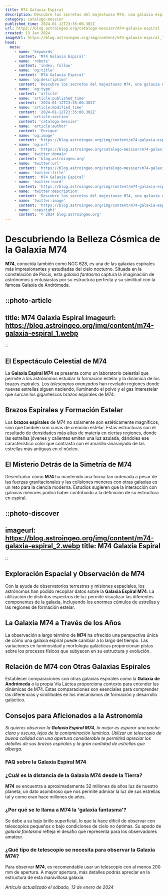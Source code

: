```yaml
---
title: M74 Galaxia Espiral
description: Descubre los secretos del majestuoso M74, una galaxia espiral perfecta, y su impacto en nuestra comprensión del universo.
category: catalogo-messier
published_time: 2024-01-12T23:35:00.302Z
url: https://blog.astroingeo.org/catalogo-messier/m74-galaxia-espiral
created: 13 Jan 2024
imageUrl: https://blog.astroingeo.org/img/content/m74-galaxia-espiral_1.webp
head:
  meta:
    - name: 'keywords'
      content: 'M74 Galaxia Espiral'
    - name: 'robots'
      content: 'index, follow'
    - name: 'og:title'
      content: 'M74 Galaxia Espiral'
    - name: 'og:description'
      content: 'Descubre los secretos del majestuoso M74, una galaxia espiral perfecta, y su impacto en nuestra comprensión del universo.'
    - name: 'og:type'
      content: 'article'
    - name: 'article:published_time'
      content: '2024-01-12T23:35:00.302Z'
    - name: 'article:modified_time'
      content: '2024-01-12T23:35:00.302Z'
    - name: 'article:section'
      content: 'catalogo-messier'
    - name: 'article:author'
      content: 'Enrique'
    - name: 'og:image'
      content: 'https://blog.astroingeo.org/img/content/m74-galaxia-espiral_1.webp'
    - name: 'og:url'
      content: 'https://blog.astroingeo.org/catalogo-messier/m74-galaxia-espiral'
    - name: 'twitter:domain'
      content: 'blog.astroingeo.org'
    - name: 'twitter:url'
      content: 'https://blog.astroingeo.org/catalogo-messier/m74-galaxia-espiral'
    - name: 'twitter:title'
      content: 'M74 Galaxia Espiral'
    - name: 'twitter:card'
      content: 'https://blog.astroingeo.org/img/content/m74-galaxia-espiral_1.webp'
    - name: 'twitter:description'
      content: 'Descubre los secretos del majestuoso M74, una galaxia espiral perfecta, y su impacto en nuestra comprensión del universo.'
    - name: 'twitter:image'
      content: 'https://blog.astroingeo.org/img/content/m74-galaxia-espiral_1.webp'
    - name: 'copyright'
      content: '© 2024 blog.astroingeo.org'
---
```

# Descubriendo la Belleza Cósmica de la Galaxia M74

**M74**, conocida también como NGC 628, es una de las galaxias espirales más impresionantes y estudiadas del cielo nocturno. Situada en la constelación de Piscis, esta *galaxia fantasma* captura la imaginación de astrónomos y entusiastas por su estructura perfecta y su similitud con la famosa Galaxia de Andrómeda.


::photo-article
---
title: M74 Galaxia Espiral
imageurl: https://blog.astroingeo.org/img/content/m74-galaxia-espiral_1.webp
---
::


## El Espectáculo Celestial de M74

La **Galaxia Espiral M74** se presenta como un laboratorio celestial que permite a los astrónomos estudiar la formación estelar y la dinámica de los brazos espirales. Los *telescopios avanzados* han revelado regiones donde nuevas estrellas siguen naciendo, iluminando el polvo y el gas interestelar que surcan los gigantescos brazos espirales de M74.

## Brazos Espirales y Formación Estelar

Los **brazos espirales** de M74 no solamente son estéticamente magníficos, sino que también son cunas de creación estelar. Estas estructuras son el resultado de densidades más altas de materia en ciertas regiones, donde las estrellas jóvenes y calientes emiten una luz azulada, dándoles ese característico color que contrasta con el amarillo-anaranjado de las estrellas más antiguas en el núcleo.

## El Misterio Detrás de la Simetría de M74

Desentrañar cómo **M74** ha mantenido una forma tan ordenada a pesar de las fuerzas gravitacionales y las colisiones menores con otras galaxias es un reto para la ciencia moderna. Estudios sugieren que la interacción con galaxias menores podría haber contribuido a la definición de su estructura en espiral.


::photo-discover
---
imageurl: https://blog.astroingeo.org/img/content/m74-galaxia-espiral_2.webp
title: M74 Galaxia Espiral
---
::


## Exploración Espacial y Observación de M74

Con la ayuda de observatorios terrestres y misiones espaciales, los astrónomos han podido recopilar datos sobre la **Galaxia Espiral M74**. La utilización de distintos espectros de luz permite visualizar las diferentes componentes de la galaxia, incluyendo los enormes cúmulos de estrellas y las regiones de formación estelar.

## La Galaxia M74 a Través de los Años

La observación a largo término de **M74** ha ofrecido una perspectiva única de cómo una galaxia espiral puede cambiar a lo largo del tiempo. Las variaciones en luminosidad y morfología galácticas proporcionan pistas sobre los procesos físicos que subyacen en su estructura y evolución.

## Relación de M74 con Otras Galaxias Espirales

Establecer comparaciones con otras galaxias espirales como la **Galaxia de Andrómeda** o la propia Vía Láctea proporciona contexto para entender las dinámicas de M74. Estas comparaciones son esenciales para comprender las diferencias y similitudes en los mecanismos de formación y desarrollo galáctico.

## Consejos para Aficionados a la Astronomía

*Si quieres observar la **Galaxia Espiral M74**, lo mejor es esperar una noche clara y oscura, lejos de la contaminación lumínica. Utilizar un telescopio de buena calidad con una apertura considerable te permitirá apreciar los detalles de sus brazos espirales y la gran cantidad de estrellas que alberga.*

### FAQ sobre la Galaxia Espiral M74

### ¿Cuál es la distancia de la Galaxia M74 desde la Tierra?
**M74** se encuentra a aproximadamente 32 millones de años luz de nuestro planeta, un dato asombroso que nos permite admirar la luz de sus estrellas tal y como eran hace millones de años.

### ¿Por qué se le llama a M74 la 'galaxia fantasma'?
Se debe a su bajo brillo superficial, lo que la hace difícil de observar con telescopios pequeños o bajo condiciones de cielo no óptimas. Su apodo de *galaxia fantasma* refleja el desafío que representa para los observadores amateur.

### ¿Qué tipo de telescopio se necesita para observar la Galaxia M74?
Para observar **M74**, es recomendable usar un telescopio con al menos 200 mm de apertura. A mayor apertura, más detalles podrás apreciar en la estructura de esta maravillosa galaxia.

_Artículo actualizado el sábado, 13 de enero de 2024_